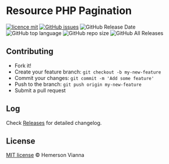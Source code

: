 # Resource PHP Pagination

[![licence mit](https://img.shields.io/badge/license-MIT-blue.svg?style=flat-square)](http://hemersonvianna.mit-license.org/)
[![GitHub issues](https://img.shields.io/github/issues/org-victorinox/resource-php-pagination.svg)](https://github.com/org-victorinox/resource-php-pagination/issues)
![GitHub Release Date](https://img.shields.io/github/release-date/org-victorinox/resource-php-pagination.svg)
![GitHub top language](https://img.shields.io/github/languages/top/org-victorinox/resource-php-pagination.svg)
![GitHub repo size](https://img.shields.io/github/repo-size/org-victorinox/resource-php-pagination.svg)
![GitHub All Releases](https://img.shields.io/github/downloads/org-victorinox/resource-php-pagination/total.svg)

## Contributing

- Fork it!
- Create your feature branch: `git checkout -b my-new-feature`
- Commit your changes: `git commit -m 'Add some feature'`
- Push to the branch: `git push origin my-new-feature`
- Submit a pull request

## Log

Check [Releases](https://github.com/org-victorinox/resource-php-pagination/releases) for detailed changelog.

## License

[MIT license](http://hemersonvianna.mit-license.org/) © Hemerson Vianna